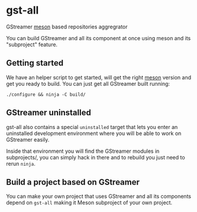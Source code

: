 # gst-all

GStreamer [meson](http://mesonbuild.com/) based repositories aggregrator

You can build GStreamer and all its component at once using
meson and its "subproject" feature.

## Getting started

We have an helper script to get started, will get the right [meson](http://mesonbuild.com/)
version and get you ready to build. You can just get all GStreamer built running:

```
./configure && ninja -C build/
```

## GStreamer uninstalled

gst-all also contains a special `uninstalled` target that lets you enter
an uninstalled development environment where you will be able
to work on GStreamer easily.

Inside that environment you will find the GStreamer modules
in subprojects/, you can simply hack in there and to rebuild you
just need to rerun `ninja`.

## Build a project based on GStreamer

You can make your own project that uses GStreamer and all its
components depend on `gst-all` making it Meson subproject
of your own project.
